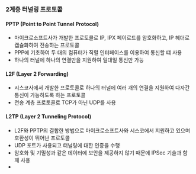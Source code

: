 ### 2계층 터널링 프로토콜
#### PPTP (Point to Point Tunnel Protocol)
- 마이크로소프트사가 개발한 프로토콜로 IP, IPX 페이로드를 암호화하고, IP 헤더로 캡슐화하여 전송하는 프로토콜
- PPP에 기초하여 두 대의 컴퓨터가 직렬 인터페이스를 이용하여 통신할 떄 사용
- 하나의 터널에 하나의 연결만을 지원하여 일대일 통신만 가능
#### L2F (Layer 2 Forwarding)
- 시스코사에서 개발한 프로토콜로 하나의 터널에 여러 개의 연결을 지원하여 다자간 통신이 가능하도록 하는 프로토콜
- 전송 계층 프로토콜로 TCP가 아닌 UDP를 사용
#### L2TP (Layer 2 Tunneling Protocol)
- L2F와 PPTP의 결합한 방법으로 마이크로소프트사와 시스코에서 지원하고 있으며 호환성이 뛰어난 프로토콜
- UDP 포트가 사용되고 터널링에 대한 인증을 수행
- 암호화 및 기밀성과 같은 데이터에 보안을 제공하지 않기 때문에 IPSec 기술과 함께 사용
- 
